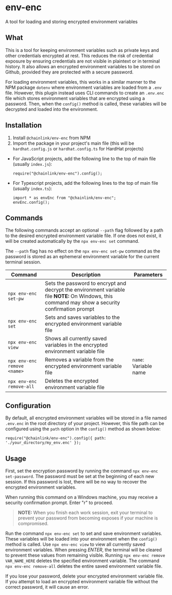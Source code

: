 # env-enc

A tool for loading and storing encrypted environment variables

## What

This is a tool for keeping environment variables such as private keys and other credentials encrypted at rest.
This reduces the risk of credential exposure by ensuring credentials are not visible in plaintext or in terminal history.
It also allows an encrypted environment variables to be stored on Github, provided they are protected with a secure password.

For loading environment variables, this works in a similar manner to the NPM package `dotenv` where environment variables are loaded from a `.env` file.
However, this plugin instead uses CLI commands to create an `.env.enc` file which stores environment variables that are encrypted using a password.
Then, when the `config()` method is called, these variables will be decrypted and loaded into the environment.

## Installation

1. Install `@chainlink/env-enc` from NPM
2. Import the package in your project's main file (this will be `hardhat.config.js` or `hardhat.config.ts` for HardHat projects)

- For JavaScript projects, add the following line to the top of main file (usually `index.js`):

  ```
  require("@chainlink/env-enc").config();
  ```

- For Typescript projects, add the following lines to the top of main file (usually `index.ts`):

  ```
  import * as envEnc from "@chainlink/env-enc";
  envEnc.config();
  ```

## Commands

The following commands accept an optional `--path` flag followed by a path to the desired encrypted environment variable file.
If one does not exist, it will be created automatically by the `npx env-enc set` command.

The `--path` flag has no effect on the `npx env-enc set-pw` command as the password is stored as an ephemeral environment variable for the current terminal session.

| Command                     | Description                                                                                                                                       | Parameters            |
| --------------------------- | ------------------------------------------------------------------------------------------------------------------------------------------------- | --------------------- |
| `npx env-enc set-pw`        | Sets the password to encrypt and decrypt the environment variable file **NOTE:** On Windows, this command may show a security confirmation prompt |                       |
| `npx env-enc set`           | Sets and saves variables to the encrypted environment variable file                                                                               |                       |
| `npx env-enc view`          | Shows all currently saved variables in the encrypted environment variable file                                                                    |                       |
| `npx env-enc remove <name>` | Removes a variable from the encrypted environment variable file                                                                                   | `name`: Variable name |
| `npx env-enc remove-all`    | Deletes the encrypted environment variable file                                                                                                   |                       |

## Configuration

By default, all encrypted environment variables will be stored in a file named `.env.enc` in the root directory of your project.
However, this file path can be configured using the `path` option in the `config()` method as shown below:

```
require("@chainlink/env-enc").config({ path: './your_directory/my_env.enc' });
```

## Usage

First, set the encryption password by running the command `npx env-enc set-password`.
The password must be set at the beginning of each new session.
If this password is lost, there will be no way to recover the encrypted environment variables.

When running this command on a Windows machine, you may receive a security confirmation prompt. Enter "r" to proceed.

> **NOTE:** When you finish each work session, exit your terminal to prevent your password from becoming exposes if your machine is compromised.

Run the command `npx env-enc set` to set and save environment variables.
These variables will be loaded into your environment when the `config()` method is called.
Use `npx env-enc view` to view all currently saved environment variables.
When pressing _ENTER_, the terminal will be cleared to prevent these values from remaining visible.
Running `npx env-enc remove VAR_NAME_HERE` deletes the specified environment variable.
The command `npx env-enc remove-all` deletes the entire saved environment variable file.

If you lose your password, delete your encrypted environment variable file. If you attempt to load an encrypted environment variable file without the correct password, it will cause an error.
